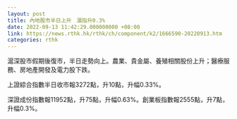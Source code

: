 ```yaml
---
layout: post
title: 內地股市半日上升　滬指升0.3%
date: 2022-09-13 11:42:29.000000000 +08:00
link: https://news.rthk.hk/rthk/ch/component/k2/1666590-20220913.htm
categories: rthk
---
```


滬深股市假期後復市，半日走勢向上。農業、貴金屬、養殖相關股份上升；醫療服務、房地產開發及電力股下跌。

上證綜合指數半日收市報3272點，升10點，升幅0.33%。

深證成份指數報11952點，升75點，升幅0.63%。創業板指數報2555點，升7點，升幅0.3%。
